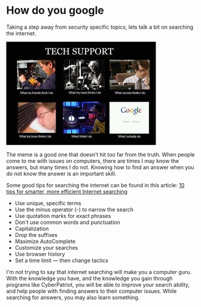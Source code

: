 # How do you google

Taking a step away from security specific topics, lets talk a bit on searching the internet.

![Tech Support: What you really do.](./img/techsupport.jpg)

The meme is a good one that doesn't hit too far from the truth.  When people come to me with issues on computers, there are times I may know the answers, but many times I do not.  Knowing how to find an answer when you do not know the answer is an important skill.

Some good tips for searching the internet can be found in this article: [10 tips for smarter, more efficient Internet searching](http://www.techrepublic.com/blog/10-things/10-tips-for-smarter-more-efficient-internet-searching/)

* Use unique, specific terms
* Use the minus operator (-) to narrow the search
* Use quotation marks for exact phrases
* Don't use common words and punctuation
* Capitalization
* Drop the suffixes
* Maximize AutoComplete
* Customize your searches
* Use browser history
* Set a time limit — then change tactics

I'm not trying to say that internet searching will make you a computer guru.  With the knowledge you have, and the knowledge you gain through programs like CyberPatriot, you will be able to improve your search ability, and help people with finding answers to their computer issues.  While searching for answers, you may also learn something.

